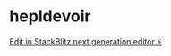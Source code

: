 # hepldevoir

[Edit in StackBlitz next generation editor ⚡️](https://stackblitz.com/~/github.com/abk1969/hepldevoir)